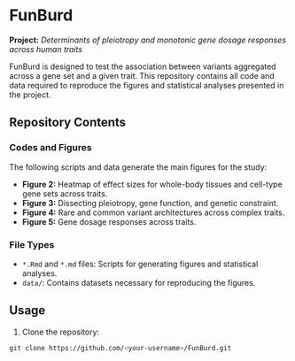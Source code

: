 # FunBurd
**Project:** *Determinants of pleiotropy and monotonic gene dosage responses across human traits*

FunBurd is designed to test the association between variants aggregated across a gene set and a given trait. This repository contains all code and data required to reproduce the figures and statistical analyses presented in the project.

## Repository Contents

### Codes and Figures

The following scripts and data generate the main figures for the study:

- **Figure 2:** Heatmap of effect sizes for whole-body tissues and cell-type gene sets across traits.
- **Figure 3:** Dissecting pleiotropy, gene function, and genetic constraint.
- **Figure 4:** Rare and common variant architectures across complex traits.
- **Figure 5:** Gene dosage responses across traits.

### File Types

- `*.Rmd` and `*.md` files: Scripts for generating figures and statistical analyses.
- `data/`: Contains datasets necessary for reproducing the figures.

## Usage

1. Clone the repository:

```bash
git clone https://github.com/<your-username>/FunBurd.git


